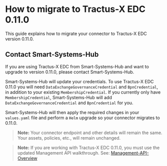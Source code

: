 # How to migrate to Tractus-X EDC 0.11.0

This guide explains how to migrate your connector to Tractus-X EDC version 0.11.0.

## Contact Smart-Systems-Hub

If you are using Tractus-X EDC from Smart-Systems-Hub and want to upgrade to version 0.11.0, please contact Smart-Systems-Hub.

Smart-Systems-Hub will update your credentials. To use Tractus-X EDC 0.11.0 you will need `DataExchangeGovernanceCredential` and `BpnCredential`, in addition to your existing `MembershipCredential`. If you currently only have `MembershipCredential`, Smart-Systems-Hub will add `DataExchangeGovernanceCredential` and `BpnCredential` for you.

Smart-Systems-Hub will then apply the required changes in your `values.yaml` file and perform a `Helm` upgrade so your connector migrates to 0.11.0.

> **Note:** Your connector endpoint and other details will remain the same. Your assets, policies, etc., will remain unchanged.

> **Note:** If you are working with Tractus-X EDC 0.11.0, you must use the updated Management API walkthrough. See: [Management-API-Overview](Management-API-Overview-0-11-0.md)